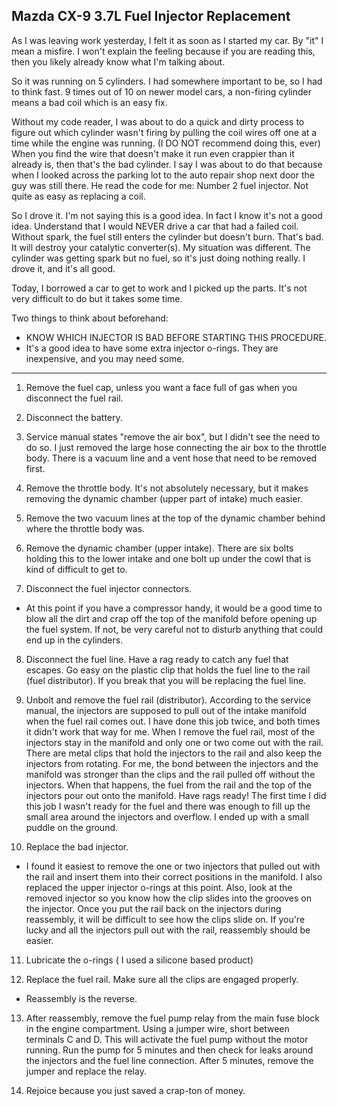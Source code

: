 ## Mazda CX-9 3.7L Fuel Injector Replacement

As I was leaving work yesterday, I felt it as soon as I started my car.  By "it" I mean a misfire.  I won't explain the feeling because if you are reading this, then you likely already know what I'm talking about.  

So it was running on 5 cylinders. I had somewhere important to be, so I had to think fast. 9 times out of 10 on newer model cars, a non-firing cylinder means a bad coil which is an easy fix.  

Without my code reader, I was about to do a quick and dirty process to figure out which cylinder wasn't firing by pulling the coil wires off one at a time while the engine was running. (I DO NOT recommend doing this, ever) When you find the wire that doesn't make it run even crappier than it already is, then that's the bad cylinder.  I say I was about to do that because when I looked across the parking lot to the auto repair shop next door the guy was still there.  He read the code for me: Number 2 fuel injector.  Not quite as easy as replacing a coil.  

So I drove it. I'm not saying this is a good idea. In fact I know it's not a good idea.  Understand that I would NEVER drive a car that had a failed coil.  Without spark, the fuel still enters the cylinder but doesn't burn. That's bad. It will destroy your catalytic converter(s).  My situation was different. The cylinder was getting spark but no fuel, so it's just doing nothing really.  I drove it, and it's all good.

Today, I borrowed a car to get to work and I picked up the parts.  It's not very difficult to do but it takes some time.

Two things to think about beforehand:

*  KNOW WHICH INJECTOR IS BAD BEFORE STARTING THIS PROCEDURE.
*  It's a good idea to have some extra injector o-rings.  They are inexpensive, and you may need some.

------

1. Remove the fuel cap, unless you want a face full of gas when you disconnect the fuel rail.  

2. Disconnect the battery.

3. Service manual states "remove the air box", but I didn't see the need to do so.  I just removed the large hose connecting the air box to the throttle body.  There is a vacuum line and a vent hose that need to be removed first.

4. Remove the throttle body.  It's not absolutely necessary, but it makes removing the dynamic chamber (upper part of intake) much easier.

5. Remove the two vacuum lines at the top of the dynamic chamber behind where the throttle body was.

6. Remove the dynamic chamber (upper intake).  There are six bolts holding this to the lower intake and one bolt up under the cowl that is kind of difficult to get to.

7. Disconnect the fuel injector connectors.

*  At this point if you have a compressor handy, it would be a good time to blow all the dirt and crap off the top of the manifold before opening up the fuel system. If not, be very careful not to disturb anything that could end up in the cylinders.

8. Disconnect the fuel line.  Have a rag ready to catch any fuel that escapes.  Go easy on the plastic clip that holds the fuel line to the rail (fuel distributor). If you break that you will be replacing the fuel line.

9. Unbolt and remove the fuel rail (distributor).  According to the service manual, the injectors are supposed to pull out of the intake manifold when the fuel rail comes out.  I have done this job twice, and both times it didn't work that way for me. When I remove the fuel rail, most of the injectors stay in the manifold and only one or two come out with the rail.  There are metal clips that hold the injectors to the rail and also keep the injectors from rotating.  For me, the bond between the injectors and the manifold was stronger than the clips and the rail pulled off without the injectors. When that happens, the fuel from the rail and the top of the injectors pour out onto the manifold.  Have rags ready!  The first time I did this job I wasn't ready for the fuel and there was enough to fill up the small area around the injectors and overflow.  I ended up with a small puddle on the ground.

10. Replace the bad injector.

*  I found it easiest to remove the one or two injectors that pulled out with the rail and insert them into their correct positions in the manifold. I also replaced the upper injector o-rings at this point. Also, look at the removed injector so you know how the clip slides into the grooves on the injector.  Once you put the rail back on the injectors during reassembly, it will be difficult to see how the clips slide on.  If you're lucky and all the injectors pull out with the rail, reassembly should be easier.

11. Lubricate the o-rings ( I used a silicone based product)

12. Replace the fuel rail.  Make sure all the clips are engaged properly.  

*  Reassembly is the reverse.

13. After reassembly, remove the fuel pump relay from the main fuse block in the engine compartment.  Using a jumper wire, short between terminals C and D.  This will activate the fuel pump without the motor running.  Run the pump for 5 minutes and then check for leaks around the injectors and the fuel line connection.  After 5 minutes, remove the jumper and replace the relay.

14. Rejoice because you just saved a crap-ton of money.
